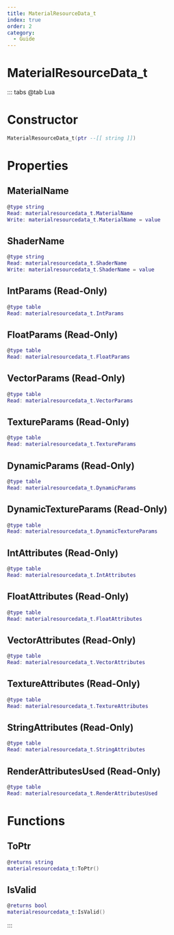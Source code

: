 ```yaml
---
title: MaterialResourceData_t
index: true
order: 2
category:
  - Guide
---
```


# MaterialResourceData_t

::: tabs
@tab Lua
# Constructor
```lua
MaterialResourceData_t(ptr --[[ string ]])
```
# Properties
## MaterialName 
```lua
@type string
Read: materialresourcedata_t.MaterialName
Write: materialresourcedata_t.MaterialName = value
```
## ShaderName 
```lua
@type string
Read: materialresourcedata_t.ShaderName
Write: materialresourcedata_t.ShaderName = value
```
## IntParams (Read-Only)
```lua
@type table
Read: materialresourcedata_t.IntParams
```
## FloatParams (Read-Only)
```lua
@type table
Read: materialresourcedata_t.FloatParams
```
## VectorParams (Read-Only)
```lua
@type table
Read: materialresourcedata_t.VectorParams
```
## TextureParams (Read-Only)
```lua
@type table
Read: materialresourcedata_t.TextureParams
```
## DynamicParams (Read-Only)
```lua
@type table
Read: materialresourcedata_t.DynamicParams
```
## DynamicTextureParams (Read-Only)
```lua
@type table
Read: materialresourcedata_t.DynamicTextureParams
```
## IntAttributes (Read-Only)
```lua
@type table
Read: materialresourcedata_t.IntAttributes
```
## FloatAttributes (Read-Only)
```lua
@type table
Read: materialresourcedata_t.FloatAttributes
```
## VectorAttributes (Read-Only)
```lua
@type table
Read: materialresourcedata_t.VectorAttributes
```
## TextureAttributes (Read-Only)
```lua
@type table
Read: materialresourcedata_t.TextureAttributes
```
## StringAttributes (Read-Only)
```lua
@type table
Read: materialresourcedata_t.StringAttributes
```
## RenderAttributesUsed (Read-Only)
```lua
@type table
Read: materialresourcedata_t.RenderAttributesUsed
```
# Functions
## ToPtr
```lua
@returns string
materialresourcedata_t:ToPtr()
```
## IsValid
```lua
@returns bool
materialresourcedata_t:IsValid()
```

:::